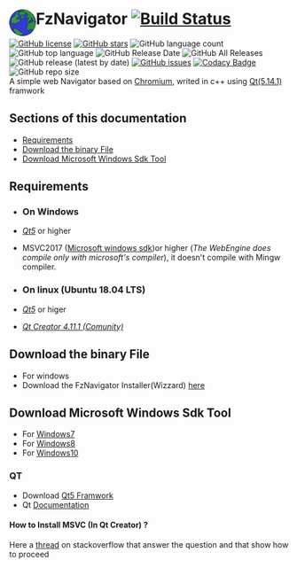 # FzNavigator <img src="assets/fznavigator_icones/web.png" align="left" height="48" width="48" >  [![Build Status](https://travis-ci.org/faouziMohamed/fzNavigator.svg?branch=master)](https://travis-ci.org/faouziMohamed/fzNavigator)  
[![GitHub license](https://img.shields.io/github/license/faouziMohamed/fzNavigator)](https://github.com/faouziMohamed/fzNavigator/blob/master/LICENSE)    [![GitHub stars](https://img.shields.io/github/stars/faouziMohamed/fzNavigator)](https://github.com/faouziMohamed/fzNavigator/stargazers)  ![GitHub language count](https://img.shields.io/github/languages/count/faouzimohamed/fzNavigator)  ![GitHub top language](https://img.shields.io/github/languages/top/faouzimohamed/fznavigator) ![GitHub Release Date](https://img.shields.io/github/release-date/faouzimohamed/fznavigator) ![GitHub All Releases](https://img.shields.io/github/downloads/faouzimohamed/fzNavigator/total)     ![GitHub release (latest by date)](https://img.shields.io/github/v/release/faouzimohamed/fznavigator)  [![GitHub issues](https://img.shields.io/github/issues/faouziMohamed/fzNavigator)](https://github.com/faouziMohamed/fzNavigator/issues)    [![Codacy Badge](https://api.codacy.com/project/badge/Grade/a76cf0b31db8478090be5bc2e708b55f)](https://app.codacy.com/manual/faouziMohamed/fzNavigator?utm_source=github.com&utm_medium=referral&utm_content=faouziMohamed/fzNavigator&utm_campaign=Badge_Grade_Dashboard)  <img alt="GitHub repo size" src="https://img.shields.io/github/repo-size/faouzimohamed/fzNavigator?logo=github">  
A simple web Navigator based on [Chromium](https://wiki.qt.io/QtWebEngine), writed in c++ using [Qt(5.14.1)](https://download.qt.io/official_releases/qt/5.14/5.14.1/) framwork  
## Sections of this documentation  
 - [Requirements](#requirements)  
 - [Download the binary File](#download-the-binary-file)  
 - [Download Microsoft Windows Sdk Tool](#download-microsoft-windows-sdk-tool)   
## Requirements  
 - ### On Windows  
  - [_Qt5_](https://download.qt.io/official_releases/qt/) or higher  
  - MSVC2017 ([Microsoft windows sdk](https://developer.microsoft.com/en-US/windows/downloads/windows-10-sdk/))or higher (_The WebEngine does compile only with microsoft's compiler_), it doesn't compile with Mingw compiler.  
 - ### On linux (Ubuntu 18.04 LTS)
  - [_Qt5_](https://download.qt.io/official_releases/qt/) or higer  
   
 - [_Qt Creator 4.11.1 (Comunity)_](https://download.qt.io/official_releases/qtcreator/4.11/4.11.1/)
   
## Download the binary File  
- For windows  
 - Download the FzNavigator Installer(Wizzard) [here](https://github.com/faouziMohamed/fzNavigator/releases/tag/V0.2-wizzared)  
## Download Microsoft Windows Sdk Tool  
 - For [Windows7](https://www.microsoft.com/en-us/download/details.aspx?id=8279)  
 - For [Windows8](https://support.microsoft.com/en-us/help/2780680/an-update-is-available-for-windows-sdk-for-windows-8)  
 - For [Windows10](https://developer.microsoft.com/en-US/windows/downloads/windows-10-sdk/)  
  
 ### QT
 - Download [Qt5 Framwork](https://download.qt.io/official_releases/qt/)  
 - Qt [Documentation](https://doc.qt.io/)  
 #### How to Install MSVC (In Qt Creator) ?  
 Here a [thread](https://stackoverflow.com/questions/47773289/debugging-in-qtcreator-using-msvc2017-compiler#answers) on stackoverflow that answer the question and that show how to proceed  